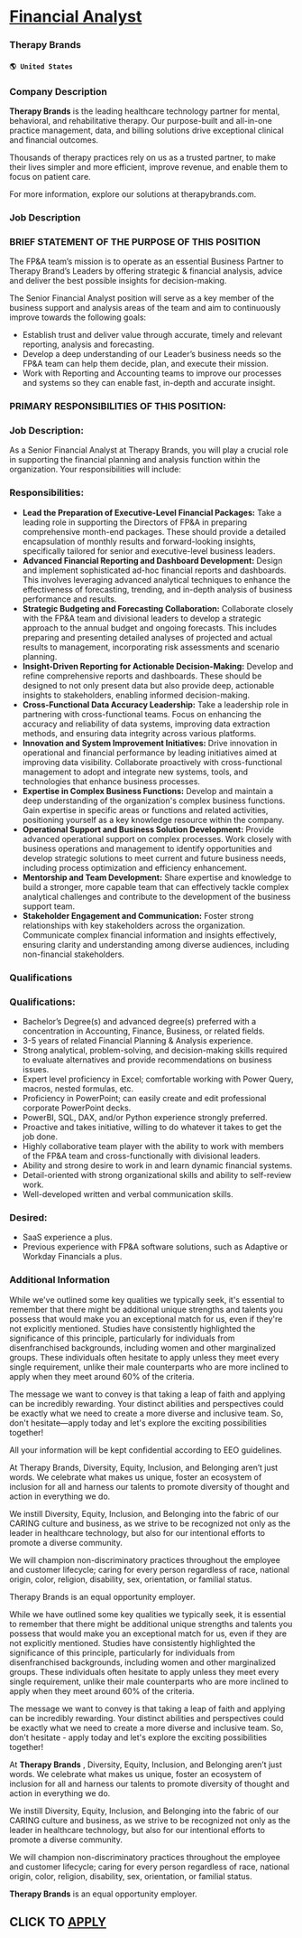 # [Financial Analyst](https://www.remotewlb.com/apply/financial-analyst-69996)  
### Therapy Brands  
#### `🌎 United States`  

### Company Description

 **Therapy Brands** is the leading healthcare technology partner for mental, behavioral, and rehabilitative therapy. Our purpose-built and all-in-one practice management, data, and billing solutions drive exceptional clinical and financial outcomes.

Thousands of therapy practices rely on us as a trusted partner, to make their lives simpler and more efficient, improve revenue, and enable them to focus on patient care.

For more information, explore our solutions at therapybrands.com.

### Job Description

### BRIEF STATEMENT OF THE PURPOSE OF THIS POSITION

The FP&A team’s mission is to operate as an essential Business Partner to Therapy Brand’s Leaders by offering strategic & financial analysis, advice and deliver the best possible insights for decision-making.

The Senior Financial Analyst position will serve as a key member of the business support and analysis areas of the team and aim to continuously improve towards the following goals:

  * Establish trust and deliver value through accurate, timely and relevant reporting, analysis and forecasting.
  * Develop a deep understanding of our Leader’s business needs so the FP&A team can help them decide, plan, and execute their mission.
  * Work with Reporting and Accounting teams to improve our processes and systems so they can enable fast, in-depth and accurate insight.

### PRIMARY RESPONSIBILITIES OF THIS POSITION:

### Job Description:

As a Senior Financial Analyst at Therapy Brands, you will play a crucial role in supporting the financial planning and analysis function within the organization. Your responsibilities will include:

### Responsibilities:

  *  **Lead the Preparation of Executive-Level Financial Packages:** Take a leading role in supporting the Directors of FP&A in preparing comprehensive month-end packages. These should provide a detailed encapsulation of monthly results and forward-looking insights, specifically tailored for senior and executive-level business leaders.
  *  **Advanced Financial Reporting and Dashboard Development:** Design and implement sophisticated ad-hoc financial reports and dashboards. This involves leveraging advanced analytical techniques to enhance the effectiveness of forecasting, trending, and in-depth analysis of business performance and results.
  *  **Strategic Budgeting and Forecasting Collaboration:** Collaborate closely with the FP&A team and divisional leaders to develop a strategic approach to the annual budget and ongoing forecasts. This includes preparing and presenting detailed analyses of projected and actual results to management, incorporating risk assessments and scenario planning.
  *  **Insight-Driven Reporting for Actionable Decision-Making:** Develop and refine comprehensive reports and dashboards. These should be designed to not only present data but also provide deep, actionable insights to stakeholders, enabling informed decision-making.
  *  **Cross-Functional Data Accuracy Leadership:** Take a leadership role in partnering with cross-functional teams. Focus on enhancing the accuracy and reliability of data systems, improving data extraction methods, and ensuring data integrity across various platforms.
  *  **Innovation and System Improvement Initiatives:** Drive innovation in operational and financial performance by leading initiatives aimed at improving data visibility. Collaborate proactively with cross-functional management to adopt and integrate new systems, tools, and technologies that enhance business processes.
  *  **Expertise in Complex Business Functions:** Develop and maintain a deep understanding of the organization's complex business functions. Gain expertise in specific areas or functions and related activities, positioning yourself as a key knowledge resource within the company.
  *  **Operational Support and Business Solution Development:** Provide advanced operational support on complex processes. Work closely with business operations and management to identify opportunities and develop strategic solutions to meet current and future business needs, including process optimization and efficiency enhancement.
  *  **Mentorship and Team Development:** Share expertise and knowledge to build a stronger, more capable team that can effectively tackle complex analytical challenges and contribute to the development of the business support team.
  *  **Stakeholder Engagement and Communication:** Foster strong relationships with key stakeholders across the organization. Communicate complex financial information and insights effectively, ensuring clarity and understanding among diverse audiences, including non-financial stakeholders.

### Qualifications

### Qualifications:

  * Bachelor’s Degree(s) and advanced degree(s) preferred with a concentration in Accounting, Finance, Business, or related fields.
  * 3-5 years of related Financial Planning & Analysis experience.
  * Strong analytical, problem-solving, and decision-making skills required to evaluate alternatives and provide recommendations on business issues.
  * Expert level proficiency in Excel; comfortable working with Power Query, macros, nested formulas, etc.
  * Proficiency in PowerPoint; can easily create and edit professional corporate PowerPoint decks.
  * PowerBI, SQL, DAX, and/or Python experience strongly preferred.
  * Proactive and takes initiative, willing to do whatever it takes to get the job done.
  * Highly collaborative team player with the ability to work with members of the FP&A team and cross-functionally with divisional leaders.
  * Ability and strong desire to work in and learn dynamic financial systems.
  * Detail-oriented with strong organizational skills and ability to self-review work.
  * Well-developed written and verbal communication skills.

### Desired:

  * SaaS experience a plus.
  * Previous experience with FP&A software solutions, such as Adaptive or Workday Financials a plus.

### Additional Information

While we've outlined some key qualities we typically seek, it's essential to remember that there might be additional unique strengths and talents you possess that would make you an exceptional match for us, even if they're not explicitly mentioned. Studies have consistently highlighted the significance of this principle, particularly for individuals from disenfranchised backgrounds, including women and other marginalized groups. These individuals often hesitate to apply unless they meet every single requirement, unlike their male counterparts who are more inclined to apply when they meet around 60% of the criteria.

The message we want to convey is that taking a leap of faith and applying can be incredibly rewarding. Your distinct abilities and perspectives could be exactly what we need to create a more diverse and inclusive team. So, don't hesitate—apply today and let's explore the exciting possibilities together!

All your information will be kept confidential according to EEO guidelines.

At Therapy Brands, Diversity, Equity, Inclusion, and Belonging aren’t just words. We celebrate what makes us unique, foster an ecosystem of inclusion for all and harness our talents to promote diversity of thought and action in everything we do.

We instill Diversity, Equity, Inclusion, and Belonging into the fabric of our CARING culture and business, as we strive to be recognized not only as the leader in healthcare technology, but also for our intentional efforts to promote a diverse community. ​

​We will champion non-discriminatory practices throughout the employee and customer lifecycle; caring for every person regardless of race, national origin, color, religion, disability, sex, orientation, or familial status.

Therapy Brands is an equal opportunity employer.

While we have outlined some key qualities we typically seek, it is essential to remember that there might be additional unique strengths and talents you possess that would make you an exceptional match for us, even if they are not explicitly mentioned. Studies have consistently highlighted the significance of this principle, particularly for individuals from disenfranchised backgrounds, including women and other marginalized groups. These individuals often hesitate to apply unless they meet every single requirement, unlike their male counterparts who are more inclined to apply when they meet around 60% of the criteria.

The message we want to convey is that taking a leap of faith and applying can be incredibly rewarding. Your distinct abilities and perspectives could be exactly what we need to create a more diverse and inclusive team. So, don't hesitate - apply today and let's explore the exciting possibilities together!

At **Therapy Brands** , Diversity, Equity, Inclusion, and Belonging aren’t just words. We celebrate what makes us unique, foster an ecosystem of inclusion for all and harness our talents to promote diversity of thought and action in everything we do.

We instill Diversity, Equity, Inclusion, and Belonging into the fabric of our CARING culture and business, as we strive to be recognized not only as the leader in healthcare technology, but also for our intentional efforts to promote a diverse community. ​

​We will champion non-discriminatory practices throughout the employee and customer lifecycle; caring for every person regardless of race, national origin, color, religion, disability, sex, orientation, or familial status.

**Therapy Brands** is an equal opportunity employer.

  
## CLICK TO [APPLY](https://www.remotewlb.com/apply/financial-analyst-69996)


